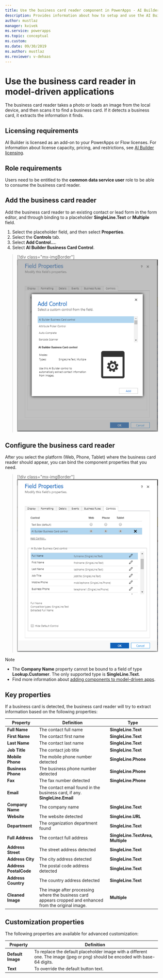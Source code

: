 ```yaml
---
title: Use the business card reader component in PowerApps - AI Builder | Microsoft Docs
description: Provides information about how to setup and use the AI Builder business card reader in model-driven apps 
author: mustlaz
manager: kvivek
ms.service: powerapps
ms.topic: conceptual
ms.custom: 
ms.date: 09/30/2019
ms.author: mustlaz
ms.reviewer: v-dehaas
---
```



# Use the business card reader in model-driven applications

 The business card reader takes a photo or loads an image from the local device, and then scans it to find a business card. If it detects a business card, it extracts the information it finds.

## Licensing requirements

AI Builder is licensed as an add-on to your PowerApps or Flow licenses. For information about license capacity, pricing, and restrictions, see [AI Builder licensing](/ai-builder/administer-licensing).

## Role requirements

Users need to be entitled to the **common data service user** role to be able to consume the business card reader.

## Add the business card reader

Add the business card reader to an existing contact or lead form in the form editor, and through binding to a placeholder **SingleLine.Text** or **Multiple** field.

1. Select the placeholder field, and then select **Properties**.
2. Select the **Controls** tab.
3. Select **Add Control...**.
4. Select **AI Builder Business Card Control**.

> [!div class="mx-imgBorder"]
> ![Form editor add control screen](media/Form-editor-add-control.PNG "Form editor add control screen")

## Configure the business card reader

After you select the platform (Web, Phone, Tablet) where the business card reader should appear, you can bind the component properties that you need.

> [!div class="mx-imgBorder"]
> ![Form editor binding properties screen](media/Form-editor-binding-properties.PNG "Form editor binding properties screen")

> [!NOTE]
>
> - The **Company Name** property cannot be bound to a field of type **Lookup.Customer**. The only supported type is **SingleLine.Text**.
> - Find more information about [adding components to model-driven apps](/powerapps/developer/component-framework/add-custom-controls-to-a-field-or-entity).

## Key properties

If a business card is detected, the business card reader will try to extract information based on the following properties:

|Property |Definition  |Type  |
|---------|---------|---------|
 |**Full Name**| The contact full name| **SingleLine.Text**|
 |**First Name**| The contact first name|**SingleLine.Text**|
 |**Last Name**| The contact last name|**SingleLine.Text**|
 |**Job Title**| The contact job title|**SingleLine.Text**|
 |**Mobile Phone**| The mobile phone number detected| **SingleLine.Phone**|
 |**Business Phone**| The business phone number detected| **SingleLine.Phone**|
 |**Fax**| The fax number detected| **SingleLine.Phone**|
 |**Email**| The contact email found in the business card, if any. **SingleLine.Email**|
 |**Company Name**| The company name|**SingleLine.Text**|
 |**Website**| The website detected| **SingleLine.URL**|
 |**Department**| The organization department found|**SingleLine.Text**|
 |**Full Address**| The contact full address|**SingleLine.TextArea, Multiple**|
 |**Address Street**| The street address detected|**SingleLine.Text**|
 |**Address City**| The city address detected|**SingleLine.Text**|
 |**Address PostalCode**| The postal code address detected|**SingleLine.Text**|
 |**Address Country**| The country address detected|**SingleLine.Text**|
 |**Cleaned Image**| The image after processing where the business card appears cropped and enhanced from the original image.|**Multiple**|

## Customization properties

The following properties are available for advanced customization:

|Property |Definition  |
|---------|---------|
 |**Default Image**| To replace the default placeholder image with a different one. The image (jpeg or png) should be encoded with base-64 digits.
 |**Text**| To override the default button text.
